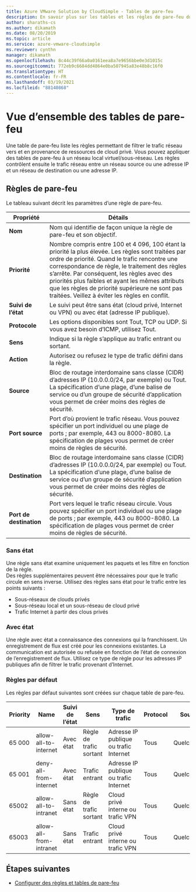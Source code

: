 ```yaml
---
title: Azure VMware Solution by CloudSimple - Tables de pare-feu
description: En savoir plus sur les tables et les règles de pare-feu du Cloud privé CloudSimple, y compris les règles par défaut qui sont créées sur chaque table de pare-feu.
author: sharaths-cs
ms.author: dikamath
ms.date: 08/20/2019
ms.topic: article
ms.service: azure-vmware-cloudsimple
ms.reviewer: cynthn
manager: dikamath
ms.openlocfilehash: 8c44c39f66a0a0161eea8a7e9656bbe0e3d1015c
ms.sourcegitcommit: 772eb9c6684dd4864e0ba507945a83e48b8c16f0
ms.translationtype: HT
ms.contentlocale: fr-FR
ms.lasthandoff: 03/19/2021
ms.locfileid: "88140868"
---
```

# <a name="firewall-tables-overview"></a>Vue d’ensemble des tables de pare-feu

Une table de pare-feu liste les règles permettant de filtrer le trafic réseau vers et en provenance de ressources de cloud privé. Vous pouvez appliquer des tables de pare-feu à un réseau local virtuel/sous-réseau. Les règles contrôlent ensuite le trafic réseau entre un réseau source ou une adresse IP et un réseau de destination ou une adresse IP.

## <a name="firewall-rules"></a>Règles de pare-feu

Le tableau suivant décrit les paramètres d’une règle de pare-feu.

| Propriété | Détails |
| ---------| --------|
| **Nom** | Nom qui identifie de façon unique la règle de pare-feu et son objectif. |
| **Priorité** | Nombre compris entre 100 et 4 096, 100 étant la priorité la plus élevée. Les règles sont traitées par ordre de priorité. Quand le trafic rencontre une correspondance de règle, le traitement des règles s’arrête. Par conséquent, les règles avec des priorités plus faibles et ayant les mêmes attributs que les règles de priorité supérieure ne sont pas traitées.  Veillez à éviter les règles en conflit. |
| **Suivi de l’état** | Le suivi peut être sans état (cloud privé, Internet ou VPN) ou avec état (adresse IP publique).  |
| **Protocole** | Les options disponibles sont Tout, TCP ou UDP. Si vous avez besoin d’ICMP, utilisez Tout. |
| **Sens** | Indique si la règle s’applique au trafic entrant ou sortant. |
| **Action** | Autorisez ou refusez le type de trafic défini dans la règle. |
| **Source** | Bloc de routage interdomaine sans classe (CIDR) d’adresses IP (10.0.0.0/24, par exemple) ou Tout.  La spécification d’une plage, d’une balise de service ou d’un groupe de sécurité d’application vous permet de créer moins des règles de sécurité. |
| **Port source** | Port d’où provient le trafic réseau.  Vous pouvez spécifier un port individuel ou une plage de ports ; par exemple, 443 ou 8000-8080. La spécification de plages vous permet de créer moins de règles de sécurité. |
| **Destination** | Bloc de routage interdomaine sans classe (CIDR) d’adresses IP (10.0.0.0/24, par exemple) ou Tout.  La spécification d’une plage, d’une balise de service ou d’un groupe de sécurité d’application vous permet de créer moins des règles de sécurité.  |
| **Port de destination** | Port vers lequel le trafic réseau circule.  Vous pouvez spécifier un port individuel ou une plage de ports ; par exemple, 443 ou 8000-8080. La spécification de plages vous permet de créer moins de règles de sécurité.|

### <a name="stateless"></a>Sans état

Une règle sans état examine uniquement les paquets et les filtre en fonction de la règle.  
Des règles supplémentaires peuvent être nécessaires pour que le trafic circule en sens inverse.  Utilisez des règles sans état pour le trafic entre les points suivants :

* Sous-réseaux de clouds privés
* Sous-réseau local et un sous-réseau de cloud privé
* Trafic Internet à partir des clous privés

### <a name="stateful"></a>Avec état

 Une règle avec état a connaissance des connexions qui la franchissent. Un enregistrement de flux est créé pour les connexions existantes. La communication est autorisée ou refusée en fonction de l’état de connexion de l’enregistrement de flux.  Utilisez ce type de règle pour les adresses IP publiques afin de filtrer le trafic provenant d’Internet.

### <a name="default-rules"></a>Règles par défaut

Les règles par défaut suivantes sont créées sur chaque table de pare-feu.

|Priority|Name|Suivi de l’état|Sens|Type de trafic|Protocol|Source|Port source|Destination|Port de destination|Action|
|--------|----|--------------|---------|------------|--------|------|-----------|-----------|----------------|------|
|65 000|allow-all-to-internet|Avec état|Règle de trafic sortant|Adresse IP publique ou trafic Internet|Tous|Quelconque|Quelconque|Quelconque|Quelconque|Allow|
|65 001|deny-all-from-internet|Avec état|Trafic entrant|Adresse IP publique ou trafic Internet|Tous|Quelconque|Quelconque|Quelconque|Quelconque|Deny|
|65002|allow-all-to-intranet|Sans état|Règle de trafic sortant|Cloud privé interne ou trafic VPN|Tous|Quelconque|Quelconque|Quelconque|Quelconque|Allow|
|65003|allow-all-from-intranet|Sans état|Trafic entrant|Cloud privé interne ou trafic VPN|Tous|Quelconque|Quelconque|Quelconque|Quelconque|Allow|

## <a name="next-steps"></a>Étapes suivantes

* [Configurer des règles et tables de pare-feu](firewall.md)
